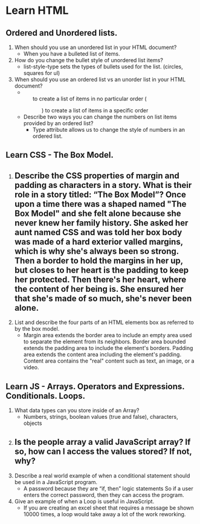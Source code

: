 # Learn HTML

## Ordered and Unordered lists.
1. When should you use an unordered list in your HTML document?
    - When you have a bulleted list of items.
2. How do you change the bullet style of unordered list items?
    - list-style-type sets the types of bullets used for the list. (circles, squares for ul)
3. When should you use an ordered list vs an unorder list in your HTML document?
    - <ul> to create a list of items in no particular order ( <ol> ) to create a list of items in a specific order
4. Describe two ways you can change the numbers on list items provided by an ordered list?
    - Type attribute allows us to change the style of numbers in an ordered list.

## Learn CSS - The Box Model.
1. Describe the CSS properties of margin and padding as characters in a story. What is their role in a story titled: **“The Box Model”? Once upon a time there was a shaped named "The Box Model" and she felt alone because she never knew her family history. She asked her aunt named CSS and was told her box body was made of a hard exterior valled margins, which is why she's always been so strong. Then a border to hold the margins in her up, but closes to her heart is the padding to keep her protected. Then there's her heart, where the content of her being is. She ensured her that she's made of so much, she's never been alone.** 
    - 
2. List and describe the four parts of an HTML elements box as referred to by the box model.
    - Margin area extends the border area to include an empty area used to separate the element from its neighbors. Border area bounded extends the padding area to include the element's borders. Padding area extends the content area including the element's padding. Content area contains the "real" content such as text, an image, or a video.

## Learn JS - Arrays. Operators and Expressions. Conditionals. Loops.
1. What data types can you store inside of an Array?
    - Numbers, strings, boolean values (true and false), characters, objects
2. Is the people array a valid JavaScript array? If so, how can I access the values stored? If not, why?
    - 
3. Describe a real world example of when a conditional statement should be used in a JavaScript program.
    - A password because they are “if, then” logic statements So if a user enters the correct password, then they can access the program.
4. Give an example of when a Loop is useful in JavaScript.
    - If you are creating an excel sheet that requires a message be shown 10000 times, a loop would take away a lot of the work reworking. 
